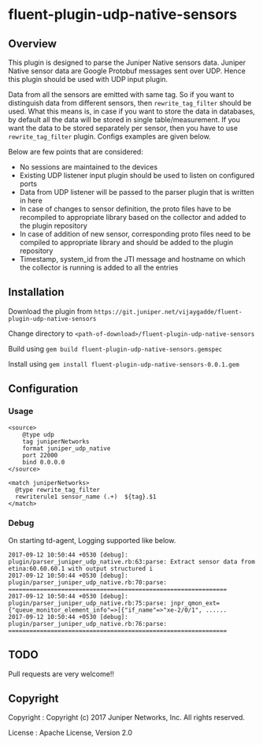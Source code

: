 # fluent-plugin-udp-native-sensors

## Overview

This plugin is designed to parse the Juniper Native sensors data.
Juniper Native sensor data are Google Protobuf messages sent over UDP. Hence this plugin should be used with UDP input plugin.

Data from all the sensors are emitted with same tag. So if you want to distinguish data from different sensors, then `rewrite_tag_filter` should be used.
What this means is, in case if you want to store the data in databases, by default all the data will be stored in single table/measurement.
If you want the data to be stored separately per sensor, then you have to use `rewrite_tag_filter` plugin. Configs examples are given below.

Below are few points that are considered:

* No sessions are maintained to the devices
* Existing UDP listener input plugin should be used to listen on configured ports
* Data from UDP listener will be passed to the parser plugin that is written in here
* In case of changes to sensor definition, the proto files have to be recompiled to appropriate library based on the collector and added to the plugin repository
* In case of addition of new sensor, corresponding proto files need to be compiled to appropriate library and should be added to the plugin repository
* Timestamp, system_id from the JTI message and hostname on which the collector is running is added to all the entries


## Installation

Download the plugin from `https://git.juniper.net/vijaygadde/fluent-plugin-udp-native-sensors`

Change directory to `<path-of-download>/fluent-plugin-udp-native-sensors`

Build using `gem build fluent-plugin-udp-native-sensors.gemspec`

Install using `gem install fluent-plugin-udp-native-sensors-0.0.1.gem`


## Configuration

### Usage


```
<source>
    @type udp
    tag juniperNetworks
    format juniper_udp_native
    port 22000
    bind 0.0.0.0
</source>

<match juniperNetworks>
  @type rewrite_tag_filter
  rewriterule1 sensor_name (.+)  ${tag}.$1
</match>
```

### Debug

On starting td-agent, Logging supported like below.

```
2017-09-12 10:50:44 +0530 [debug]: plugin/parser_juniper_udp_native.rb:63:parse: Extract sensor data from etina:60.60.60.1 with output structured i
2017-09-12 10:50:44 +0530 [debug]: plugin/parser_juniper_udp_native.rb:70:parse: ============================================================== 
2017-09-12 10:50:44 +0530 [debug]: plugin/parser_juniper_udp_native.rb:75:parse: jnpr_qmon_ext={"queue_monitor_element_info"=>[{"if_name"=>"xe-2/0/1", ......
2017-09-12 10:50:44 +0530 [debug]: plugin/parser_juniper_udp_native.rb:76:parse: ==============================================================

```

## TODO

Pull requests are very welcome!!

## Copyright

Copyright :  Copyright (c) 2017 Juniper Networks, Inc. All rights reserved.

License   :  Apache License, Version 2.0

